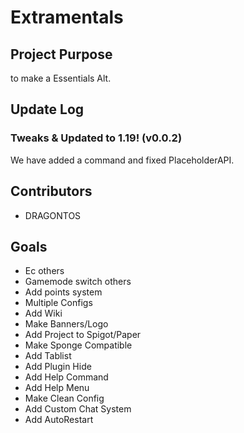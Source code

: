 # Extramentals

## Project Purpose
to make a Essentials Alt.

## Update Log
### Tweaks & Updated to 1.19! (v0.0.2)
We have added a command and fixed PlaceholderAPI.

## Contributors
- DRAGONTOS

## Goals
 * Ec others
 * Gamemode switch others
 * Add points system
 * Multiple Configs
 * Add Wiki
 * Make Banners/Logo
 * Add Project to Spigot/Paper
 * Make Sponge Compatible 
 * Add Tablist
 * Add Plugin Hide
 * Add Help Command
 * Add Help Menu
 * Make Clean Config
 * Add Custom Chat System
 * Add AutoRestart
